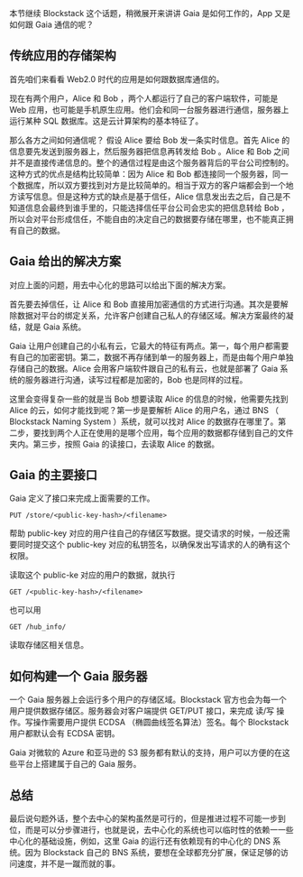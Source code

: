 本节继续 Blockstack 这个话题，稍微展开来讲讲 Gaia 是如何工作的，App 又是如何跟 Gaia 通信的呢？

## 传统应用的存储架构

首先咱们来看看 Web2.0 时代的应用是如何跟数据库通信的。

现在有两个用户，Alice 和 Bob ，两个人都运行了自己的客户端软件，可能是 Web 应用，也可能是手机原生应用。他们会和同一台服务器进行通信，服务器上运行某种 SQL 数据库。这是云计算架构的基本特征了。

那么各方之间如何通信呢？ 假设 Alice 要给 Bob 发一条实时信息。首先 Alice 的信息要先发送到服务器上，然后服务器把信息再转发给 Bob 。Alice 和 Bob 之间并不是直接传递信息的。整个的通信过程是由这个服务器背后的平台公司控制的。这种方式的优点是结构比较简单：因为 Alice 和 Bob 都连接同一个服务器，同一个数据库，所以双方要找到对方是比较简单的。相当于双方的客户端都会到一个地方读写信息。但是这种方式的缺点是基于信任，Alice 信息发出去之后，自己是不知道信息会最终到谁手里的，只能选择信任平台公司会忠实的把信息转给 Bob ，所以会对平台形成信任，不能自由的决定自己的数据要存储在哪里，也不能真正拥有自己的数据。

## Gaia 给出的解决方案

对应上面的问题，用去中心化的思路可以给出下面的解决方案。

首先要去掉信任，让 Alice 和 Bob 直接用加密通信的方式进行沟通。其次是要解除数据对平台的绑定关系，允许客户创建自己私人的存储区域。解决方案最终的凝结，就是 Gaia 系统。

Gaia 让用户创建自己的小私有云，它最大的特征有两点。第一，每个用户都需要有自己的加密密钥。第二，数据不再存储到单一的服务器上，而是由每个用户单独存储自己的数据。Alice 会用客户端软件跟自己的私有云，也就是部署了 Gaia 系统的服务器进行沟通，读写过程都是加密的，Bob 也是同样的过程。

这里会变得复杂一些的就是当 Bob 想要读取 Alice 的信息的时候，他需要先找到 Alice 的云，如何才能找到呢？第一步是要解析 Alice 的用户名，通过 BNS （ Blockstack Naming System ）系统，就可以找对 Alice 的数据存在哪里了。第二步，要找到两个人正在使用的是哪个应用，每个应用的数据都存储到自己的文件夹内。第三步，按照 Gaia 的读接口，去读取 Alice 的数据。

## Gaia 的主要接口

Gaia 定义了接口来完成上面需要的工作。

```
PUT /store/<public-key-hash>/<filename>
```

帮助 public-key 对应的用户往自己的存储区写数据。提交请求的时候，一般还需要同时提交这个 public-key 对应的私钥签名，以确保发出写请求的人的确有这个权限。

读取这个 public-ke 对应的用户的数据，就执行

```
GET /<public-key-hash>/<filename>
```

也可以用 

```
GET /hub_info/
```

读取存储区相关信息。

## 如何构建一个 Gaia 服务器

一个 Gaia 服务器上会运行多个用户的存储区域。Blockstack 官方也会为每一个用户提供数据存储区。服务器会对客户端提供 GET/PUT 接口，来完成 读/写 操作。写操作需要用户提供 ECDSA （椭圆曲线签名算法）签名。每个 Blockstack 用户都默认会有 ECDSA 密钥。

Gaia 对微软的 Azure 和亚马逊的 S3 服务都有默认的支持，用户可以方便的在这些平台上搭建属于自己的 Gaia 服务。

## 总结

最后说句题外话，整个去中心的架构虽然是可行的，但是推进过程不可能一步到位，而是可以分步骤进行，也就是说，去中心化的系统也可以临时性的依赖一一些中心化的基础设施，例如，这里 Gaia 的运行还有依赖现有的中心化的 DNS 系统。因为 Blockstack 自己的 BNS 系统，要想在全球都充分扩展，保证足够的访问速度，并不是一蹴而就的事。

